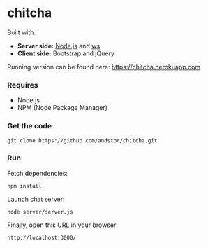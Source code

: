 # chitcha
Built with:

  - <strong>Server side:</strong> [Node.js](https://github.com/nodejs/node) and [ws](https://github.com/websockets/ws)
  - <strong>Client side:</strong> Bootstrap and jQuery


Running version can be found here: https://chitcha.herokuapp.com

### Requires

  - Node.js
  - NPM (Node Package Manager)

### Get the code

    git clone https://github.com/andstor/chitcha.git

### Run

Fetch dependencies:

    npm install


Launch chat server:
    
    node server/server.js

Finally, open this URL in your browser:

    http://localhost:3000/
